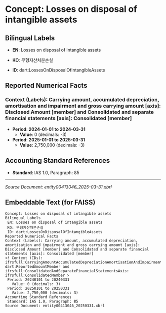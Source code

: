 # Concept: Losses on disposal of intangible assets

## Bilingual Labels
- **EN**: Losses on disposal of intangible assets
- **KO**: 무형자산처분손실

- **ID**: dart:LossesOnDisposalOfIntangibleAssets

## Reported Numerical Facts

### **Context (Labels): Carrying amount, accumulated depreciation, amortisation and impairment and gross carrying amount [axis]: Disclosed Amount [member] and Consolidated and separate financial statements [axis]: Consolidated [member]**
<!-- Context (IDs): ifrs-full:CarryingAmountAccumulatedDepreciationAmortisationAndImpairmentAndGrossCarryingAmountAxis: dart:ReportedAmountMember and ifrs-full:ConsolidatedAndSeparateFinancialStatementsAxis: ifrs-full:ConsolidatedMember -->
- **Period: 2024-01-01 to 2024-03-31**
  - **Value**: 0 (decimals: -3)
- **Period: 2025-01-01 to 2025-03-31**
  - **Value**: 2,750,000 (decimals: -3)

## Accounting Standard References
- **Standard**: IAS 1.0, Paragraph: 85

---
*Source Document: entity00413046_2025-03-31.xbrl*
## Embeddable Text (for FAISS)
```text
Concept: Losses on disposal of intangible assets
Bilingual Labels
 EN: Losses on disposal of intangible assets
 KO: 무형자산처분손실
 ID: dart:LossesOnDisposalOfIntangibleAssets
Reported Numerical Facts
Context (Labels): Carrying amount, accumulated depreciation, amortisation and impairment and gross carrying amount [axis]: Disclosed Amount [member] and Consolidated and separate financial statements [axis]: Consolidated [member]
<! Context (IDs): ifrsfull:CarryingAmountAccumulatedDepreciationAmortisationAndImpairmentAndGrossCarryingAmountAxis: dart:ReportedAmountMember and ifrsfull:ConsolidatedAndSeparateFinancialStatementsAxis: ifrsfull:ConsolidatedMember >
 Period: 20240101 to 20240331
   Value: 0 (decimals: 3)
 Period: 20250101 to 20250331
   Value: 2,750,000 (decimals: 3)
Accounting Standard References
 Standard: IAS 1.0, Paragraph: 85
Source Document: entity00413046_20250331.xbrl
```
